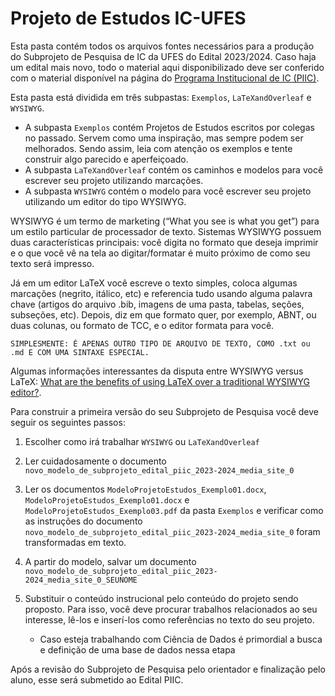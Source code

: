 # Projeto de Estudos IC-UFES

Esta pasta contém todos os arquivos fontes necessários para a produção do Subprojeto de Pesquisa de IC da UFES do Edital 2023/2024. Caso haja um edital mais novo, todo o material aqui disponibilizado deve ser conferido com o material disponível na página do [Programa Institucional de IC (PIIC)](https://prppg.ufes.br/programa-institucional-de-ic-piic).

Esta pasta está dividida em três subpastas: `Exemplos`, `LaTeXandOverleaf` e `WYSIWYG`.

- A subpasta `Exemplos` contém Projetos de Estudos escritos por colegas no passado. Servem como uma inspiração, mas sempre podem ser melhorados. Sendo assim, leia com atenção os exemplos e tente construir algo parecido e aperfeiçoado.
- A subpasta `LaTeXandOverleaf` contém os caminhos e modelos para você escrever seu projeto utilizando marcações.
- A subpasta `WYSIWYG` contém o modelo para você escrever seu projeto utilizando um editor do tipo WYSIWYG.

WYSIWYG é um termo de marketing (“What you see is what you get”) para um estilo particular de processador de texto. Sistemas WYSIWYG possuem duas características principais: você digita no formato que deseja imprimir e o que você vê na tela ao digitar/formatar é muito próximo de como seu texto será impresso.

Já em um editor LaTeX você escreve o texto simples, coloca algumas marcações (negrito, itálico, etc) e referencia tudo usando alguma palavra chave (artigos do arquivo .bib, imagens de uma pasta, tabelas, seções, subseções, etc). Depois, diz em que formato quer, por exemplo, ABNT, ou duas colunas, ou formato de TCC, e o editor formata para você. 

`SIMPLESMENTE: É APENAS OUTRO TIPO DE ARQUIVO DE TEXTO, COMO .txt ou .md E COM UMA SINTAXE ESPECIAL.`

Algumas informações interessantes da disputa entre WYSIWYG versus LaTeX: [What are the benefits of using LaTeX over a traditional WYSIWYG editor?](https://www.quora.com/What-are-the-benefits-of-using-LaTeX-over-a-traditional-WYSIWYG-editor).



Para construir a primeira versão do seu Subprojeto de Pesquisa você deve seguir os seguintes passos:

1. Escolher como irá trabalhar `WYSIWYG` ou `LaTeXandOverleaf`

2. Ler cuidadosamente o documento `novo_modelo_de_subprojeto_edital_piic_2023-2024_media_site_0`

3. Ler os documentos `ModeloProjetoEstudos_Exemplo01.docx`, `ModeloProjetoEstudos_Exemplo01.docx` e `ModeloProjetoEstudos_Exemplo03.pdf` da pasta `Exemplos` e verificar como as instruções do documento `novo_modelo_de_subprojeto_edital_piic_2023-2024_media_site_0` foram transformadas em texto.

4. A partir do modelo, salvar um documento `novo_modelo_de_subprojeto_edital_piic_2023-2024_media_site_0_SEUNOME`

5. Substituir o conteúdo instrucional pelo conteúdo do projeto sendo proposto. Para isso, você deve procurar trabalhos relacionados ao seu interesse, lê-los e inserí-los como referências no texto do seu projeto. 
   - Caso esteja trabalhando com Ciência de Dados é primordial a busca e definição de uma base de dados nessa etapa

Após a revisão do Subprojeto de Pesquisa pelo orientador e finalização pelo aluno, esse será submetido ao Edital PIIC.




